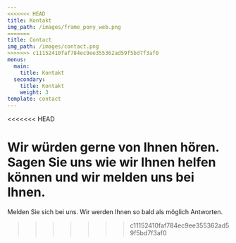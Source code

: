 ```yaml
---
<<<<<<< HEAD
title: Kontakt
img_path: /images/frame_pony_web.png
=======
title: Contact
img_path: /images/contact.png
>>>>>>> c11152410faf784ec9ee355362ad59f5bd7f3af0
menus:
  main:
    title: Kontakt
  secondary:
    title: Kontakt
    weight: 3
template: contact
---
```

<<<<<<< HEAD

Wir würden gerne von Ihnen hören. <br />
Sagen Sie uns wie wir Ihnen helfen können und wir melden uns bei Ihnen.
=======
Melden Sie sich bei uns. Wir werden Ihnen so bald als möglich Antworten.
>>>>>>> c11152410faf784ec9ee355362ad59f5bd7f3af0
